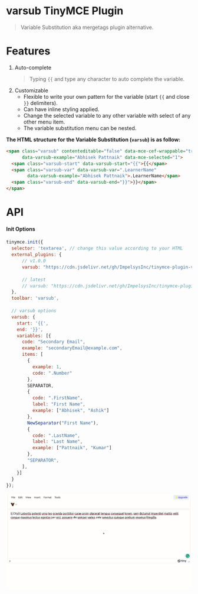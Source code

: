 # varsub TinyMCE Plugin
> Variable Substitution aka mergetags plugin alternative.

# Features
1. Auto-complete
   > Typing `{{` and type any character to auto complete the variable.
2. Customizable
   - Flexible to write your own pattern for the variable (start `{{` and close `}}` delimiters).
   - Can have inline styling applied.
   - Change the selected variable to any other variable with select of any other menu item.
   - The variable substitution menu can be nested.

**The HTML structure for the Variable Substitution (`varsub`) is as follow:**

```html
<span class="varsub" contenteditable="false" data-mce-cef-wrappable="true" data-varsub="1"
      data-varsub-example="Abhisek Pattnaik" data-mce-selected="1">
  <span class="varsub-start" data-varsub-start="{{">{{</span>
  <span class="varsub-var" data-varsub-var=".LearnerName"
        data-varsub-example="Abhisek Pattnaik">.LearnerName</span>
  <span class="varsub-end" data-varsub-end="}}">}}</span>
</span>
```

# API
#### Init Options

```js
tinymce.init({
  selector: 'textarea', // change this value according to your HTML
  external_plugins: {
      // v1.0.0
      varsub: "https://cdn.jsdelivr.net/gh/ImpelsysInc/tinymce-plugin-varsub@v1.0.0/dist/varsub/plugin.min.js"

      // latest
      // varsub: "https://cdn.jsdelivr.net/gh/ImpelsysInc/tinymce-plugin-varsub@master/dist/varsub/plugin.min.js"
  },
  toolbar: 'varsub',

  // varsub options
  varsub: {
    start: '{{',
    end: '}}',
    variables: [{
      code: "Secondary Email",
      example: "secondaryEmail@example.com",
      items: [
        {
          example: 1,
          code: ".Number"
        },
        SEPARATOR,
        {
          code: ".FirstName",
          label: "First Name",
          example: ["Abhisek", "Ashik"]
        },
        NewSeparator("First Name"),
        {
          code: ".LastName",
          label: "Last Name",
          example: ["Pattnaik", "Kumar"]
        },
        "SEPARATOR",
      ],
    }]
  }
});
```

![varsub](./varsub%20plugin%202023-03-23%2019-47.gif)

